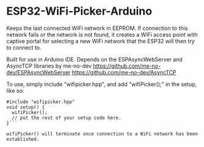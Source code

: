 # ESP32-WiFi-Picker-Arduino
Keeps the last connected WiFi network in EEPROM. If connection to this network fails or the network is not found, it creates a WiFi access point with captive portal for selecting a new WiFi network that the ESP32 will then try to connect to.

Built for use in Arduino IDE.
Depends on the ESPAsyncWebServer and AsyncTCP libraries by me-no-dev
https://github.com/me-no-dev/ESPAsyncWebServer
https://github.com/me-no-dev/AsyncTCP

To use, simply include "wifipicker.hpp", and add "wifiPicker();" in the setup, like so:

```
#include "wifipicker.hpp"
void setup() {
  wifiPicker();
  // put the rest of your setup code here.
}```

wifiPicker() will terminate once connection to a WiFi network has been established.

